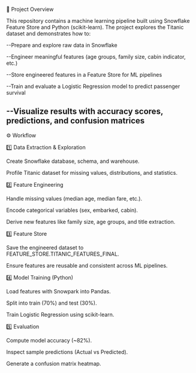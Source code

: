📌 Project Overview

This repository contains a machine learning pipeline built using Snowflake Feature Store and Python (scikit-learn).
The project explores the Titanic dataset and demonstrates how to:

--Prepare and explore raw data in Snowflake ️

--Engineer meaningful features (age groups, family size, cabin indicator, etc.) 

--Store engineered features in a Feature Store for ML pipelines 

--Train and evaluate a Logistic Regression model to predict passenger survival 

--Visualize results with accuracy scores, predictions, and confusion matrices 
-------------------------------------------------------------------------------------------------------------------------------------------------------------------------------------------------------------------------------------------------------------------

⚙️ Workflow

1️⃣ Data Extraction & Exploration

Create Snowflake database, schema, and warehouse.

Profile Titanic dataset for missing values, distributions, and statistics.

2️⃣ Feature Engineering

Handle missing values (median age, median fare, etc.).

Encode categorical variables (sex, embarked, cabin).

Derive new features like family size, age groups, and title extraction.

3️⃣ Feature Store

Save the engineered dataset to FEATURE_STORE.TITANIC_FEATURES_FINAL.

Ensure features are reusable and consistent across ML pipelines.

4️⃣ Model Training (Python)

Load features with Snowpark into Pandas.

Split into train (70%) and test (30%).

Train Logistic Regression using scikit-learn.

5️⃣ Evaluation

Compute model accuracy (~82%).

Inspect sample predictions (Actual vs Predicted).

Generate a confusion matrix heatmap.
